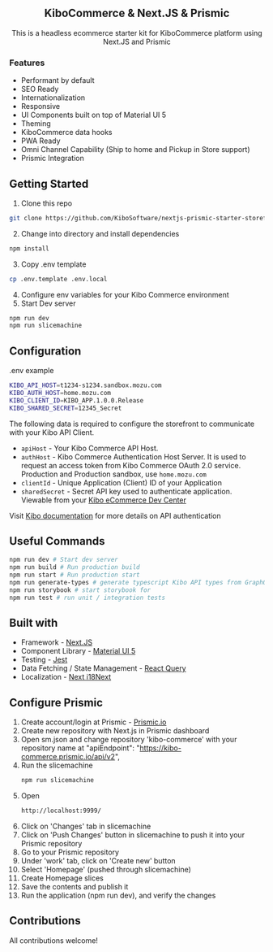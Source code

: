 <h2 align="center">KiboCommerce & Next.JS & Prismic</h2>

<p align="center">
This is a headless ecommerce starter kit for KiboCommerce platform using Next.JS and Prismic<br>
</p>

### Features

- Performant by default
- SEO Ready
- Internationalization
- Responsive
- UI Components built on top of Material UI 5
- Theming
- KiboCommerce data hooks
- PWA Ready
- Omni Channel Capability (Ship to home and Pickup in Store support)
- Prismic Integration

## Getting Started

1. Clone this repo

```bash
git clone https://github.com/KiboSoftware/nextjs-prismic-starter-storefront.git
```

2. Change into directory and install dependencies

```bash
npm install
```

3. Copy .env template

```bash
cp .env.template .env.local
```

4. Configure env variables for your Kibo Commerce environment
5. Start Dev server

```bash
npm run dev
npm run slicemachine
```

## Configuration

.env example

```bash
KIBO_API_HOST=t1234-s1234.sandbox.mozu.com
KIBO_AUTH_HOST=home.mozu.com
KIBO_CLIENT_ID=KIBO_APP.1.0.0.Release
KIBO_SHARED_SECRET=12345_Secret
```

The following data is required to configure the storefront to communicate with your Kibo API Client.

- `apiHost` - Your Kibo Commerce API Host.
- `authHost` - Kibo Commerce Authentication Host Server. It is used to request an access token from Kibo Commerce OAuth 2.0 service. Production and Production sandbox, use `home.mozu.com`
- `clientId` - Unique Application (Client) ID of your Application
- `sharedSecret` - Secret API key used to authenticate application. Viewable from your [Kibo eCommerce Dev Center](https://mozu.com/login)

Visit [Kibo documentation](https://apidocs.kibong-perf.com/?spec=graphql#auth) for more details on API authentication

## Useful Commands

```bash
npm run dev # Start dev server
npm run build # Run production build
npm run start # Run production start
npm run generate-types # generate typescript Kibo API types from GraphQL Schema
npm run storybook # start storybook for
npm run test # run unit / integration tests
```

## Built with

- Framework - [Next.JS](https://nextjs.org/docs)
- Component Library - [Material UI 5](https://mui.com/material-ui/getting-started/overview/)
- Testing - [Jest](https://jestjs.io/docs/getting-started)
- Data Fetching / State Management - [React Query](https://react-query-v3.tanstack.com/overview)
- Localization - [Next i18Next](https://github.com/i18next/next-i18next)

## Configure Prismic

1. Create account/login at Prismic - [Prismic.io](https://prismic.io/dashboard/signup)
2. Create new repository with Next.js in Prismic dashboard
3. Open sm.json and change repository 'kibo-commerce' with your repository name at
   "apiEndpoint": "https://kibo-commerce.prismic.io/api/v2",
4. Run the slicemachine
   ```bash
   npm run slicemachine
   ```
5. Open
   ```bash
   http://localhost:9999/
   ```
6. Click on 'Changes' tab in slicemachine
7. Click on 'Push Changes' button in slicemachine to push it into your Prismic repository
8. Go to your Prismic repository
9. Under 'work' tab, click on 'Create new' button
10. Select 'Homepage' (pushed through slicemachine)
11. Create Homepage slices
12. Save the contents and publish it
13. Run the application (npm run dev), and verify the changes

## Contributions

All contributions welcome!
